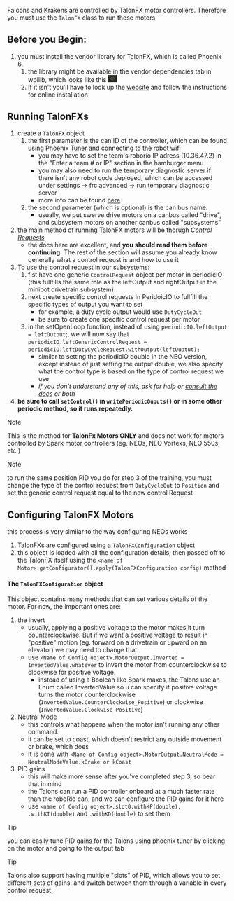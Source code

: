 Falcons and Krakens are controlled by TalonFX motor controllers. Therefore you must use the `TalonFX` class to run these motors

## Before you Begin:
1. you must install the vendor library for TalonFX, which is called Phoenix 6. 
	1. the library might be available in the vendor dependencies tab in wpilib, which looks like this <img src="images\VendorDepTab.png" alt="drawing" width="20"/>
	2. If it isn't you'll have to look up the [website](https://v6.docs.ctr-electronics.com/en/stable/docs/installation/index.html) and follow the instructions for online installation
## Running TalonFXs
1. create a `TalonFX` object
	1. the first parameter is the can ID of the controller, which can be found using [Phoenix Tuner](https://v6.docs.ctr-electronics.com/en/stable/docs/tuner/index.html) and connecting to the robot wifi
		- you may have to set the team's roborio IP adress (10.36.47.2) in the "Enter a team # or IP" section in the hamburger menu
		- you may also need to run the temporary diagnostic server if there isn't any robot code deployed, which can be accessed under settings -> frc advanced -> run temporary diagnostic server
		- more info can be found [here](https://v6.docs.ctr-electronics.com/en/stable/docs/tuner/connecting.html) 
	2. the second parameter (which is optional) is the can bus name. 
		- usually, we put swerve drive motors on a canbus called "drive", and subsystem motors on another canbus called "subsystems"
2. the main method of running TalonFX motors will be thorugh [*Control Requests*](https://v6.docs.ctr-electronics.com/en/stable/docs/api-reference/api-usage/control-requests.html) 
	- the docs here are excellent, and **you should read them before continuing.** The rest of the section will assume you already know generally what a control reqeust is and how to use it
3. To use the control request in our subsystems:
	1. fist have one generic `ControlRequest` object per motor in periodicIO (this fullfills the same role as the leftOutput and rightOutput in the minibot drivetrain subsystem)
	2. next create specific control requests in PeridoicIO to fullfill the specific types of output you want to set
		- for example, a duty cycle output would use `DutyCycleOut`
		- be sure to create one specific control request per motor
	3. in the setOpenLoop function, instead of using `periodicIO.leftOutput = leftOutput`;, we will now say that `periodicIO.leftGenericControlRequest = periodicIO.leftDutyCycleRequest.withOutput(leftOuptut);`
		- similar to setting the periodicIO double in the NEO version, except instead of just setting the output double, we also specify what the control type is based on the type of control request we use
		- *if you don't understand any of this, ask for help or [consult the docs](https://v6.docs.ctr-electronics.com/en/stable/docs/api-reference/api-usage/control-requests.htm) or both*
4. **be sure to call `setControl()` in `writePeriodicOuputs()` or in some other periodic method, so it runs repeatedly.**
> [!NOTE]
> This is the method for **TalonFx Motors ONLY** and does not work for motors controlled by Spark motor controllers (eg. NEOs, NEO Vortexs, NEO 550s, etc.)

> [!NOTE]
> to run the same position PID you do for step 3 of the training, you must change the type of the control request from `DutyCycleOut` to `Position` and set the generic control request equal to the new control Request
## Configuring TalonFX Motors
this process is very similar to the way configuring NEOs works
1. TalonFXs are configured using a `TalonFXConfiguration` object
2. this object is loaded with all the configuration details, then passed off to the TalonFX itself using the `<name of Motor>.getConfigurator().apply(TalonFXConfiguration config)` method
#### The `TalonFXConfiguration` object
This object contains many methods that can set various details of the motor. For now, the important ones are:
1. the invert
	- usually, applying a positive voltage to the motor makes it turn counterclockwise. But if we want a positive voltage to result in "positive" motion (eg. forward on a drivetrain or upward on an elevator) we may need to change that
	- use `<Name of Config object>.MotorOutput.Inverted = InvertedValue.whatever` to invert the motor from counterclockwise to clockwise for positive voltage.
		- instead of using a Boolean like Spark maxes, the Talons use an Enum called InvertedValue so u can specify if positive voltage turns the motor counterclockwise (`InvertedValue.CounterClockwise_Positive`) or clockwise (`InvertedValue.Clockwise_Positive`)
2. Neutral Mode
	- this controls what happens when the motor isn't running any other command. 
	- it can be set to coast, which doesn't restrict any outside movement or brake, which does
	- It is done with `<Name of Config object>.MotorOutput.NeutralMode = NeutralModeValue.kBrake or kCoast`
3. PID gains
	- this will make more sense after you've completed step 3, so bear that in mind
	- the Talons can run a PID controller onboard at a much faster rate than the roboRio can, and we can configure the PID gains for it here
	- use `<name of Config object>.slot0.withKP(double), .withKI(double)` and `.withKD(double)` to set them
>[!TIP]
>you can easily tune PID gains for the Talons using phoenix tuner by clicking on the motor and going to the output tab

>[!TIP]
>Talons also support having multiple "slots" of PID, which allows you to set different sets of gains, and switch between them through a variable in every control request.

